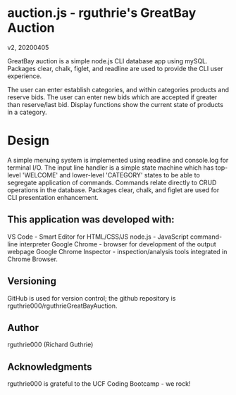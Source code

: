 # auction.js - rguthrie's GreatBay Auction
v2, 20200405

GreatBay auction is a simple node.js CLI database app using mySQL.
Packages clear, chalk, figlet, and readline are used to provide the
CLI user experience.

The user can enter establish categories, and within categories products and
reserve bids.  The user can enter new bids which are accepted if greater than
reserve/last bid.  Display functions show the current state of products in a 
category.

# Design
 
A simple menuing system is implemented using readline and console.log for terminal
I/O.  The input line handler is a simple state machine which has top-level
'WELCOME' and lower-level 'CATEGORY' states to be able to segregate application
of commands.  Commands relate directly to CRUD operations in the database.
Packages clear, chalk, and figlet are used for CLI presentation enhancement.

## This application was developed with:
VS Code - Smart Editor for HTML/CSS/JS
node.js - JavaScript command-line interpreter
Google Chrome - browser for development of the output webpage
Google Chrome Inspector - inspection/analysis tools integrated in Chrome Browser.

## Versioning

GitHub is used for version control; the github repository is 
rguthrie000/rguthrieGreatBayAuction.

## Author
rguthrie000 (Richard Guthrie)

## Acknowledgments
rguthrie000 is grateful to the UCF Coding Bootcamp - we rock!

